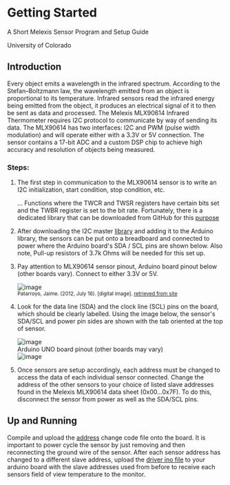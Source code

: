 # Getting Started

A Short Melexis Sensor Program and Setup Guide

University of Colorado 

## Introduction 
Every object emits a wavelength in the infrared spectrum. According to the Stefan–Boltzmann law, the wavelength emitted from an object is proportional to its temperature. Infrared sensors read the infrared energy being emitted from the object, it produces an electrical signal of it to then be sent as data and processed. The Melexis MLX90614 Infrared Thermometer requires I2C protocol to communicate by way of sending its data. The MLX90614 has two interfaces: I2C and PWM (pulse width modulation) and will operate either with a 3.3V or 5V connection. The sensor contains a 17-bit ADC and a custom DSP chip to achieve high accuracy and resolution of objects being measured.
### Steps:
1. The first step in communication to the MLX90614 sensor is to write an I2C initialization, start condition, stop condition, etc. 
   
   ... Functions where the TWCR and TWSR registers have certain bits set and the TWBR register is set to the bit rate. Fortunately, there is a dedicated library that can be downloaded from GitHub for this [purpose](https://github.com/DSSCircuits/I2C-Master-Library)

2. After downloading the I2C master [library](https://github.com/yonDest/tire-temperature-sys-with-infrared-sensors/blob/main/I2C-Master-Library-master.zip) and adding it to the Arduino library, the sensors can be put onto a breadboard and connected to power where the Arduino board's SDA / SCL pins are shown below. Also note, Pull-up resistors of 3.7k Ohms will be needed for this set up.

3. Pay attention to MLX90614 sensor pinout, Arduino board pinout below (other boards vary). Connect to either 3.3V or 5V.

      ![image](https://user-images.githubusercontent.com/50503074/109747823-11912300-7b95-11eb-90e9-e010f6335865.png)<br>
      <sup>Patarroyo, Jaime. (2012, July 16). [digital image]. [retrieved from site](http://wiki.wiring.co/wiki/Connecting_Infrared_Thermometer_MLX90614_to_Wiring#Download_and_Install_I.C2.B2Cmaster_library)  
4. Look for the data line (SDA) and the clock line (SCL) pins on the board, which should be clearly labelled. Using the image below, the sensor's SDA/SCL and power pin sides are shown with the tab oriented at the top of sensor.
            
      ![image](https://user-images.githubusercontent.com/50503074/109747960-4604df00-7b95-11eb-944d-aaedaedec1a3.png)<br>
Arduino UNO board pinout (other boards may vary)<br>
      ![image](https://user-images.githubusercontent.com/50503074/109747971-4bfac000-7b95-11eb-88d3-668b2723917e.png)

5. Once sensors are setup accordingly, each address must be changed to access the data of each individual sensor connected. Change the address of the other sensors to your choice of listed slave addresses found in the Melexis MLX90614 data sheet (0x00…0x7F). To do this, disconnect the sensor from power as well as the SDA/SCL pins.
## Up and Running
Compile and upload the [address](https://github.com/yonDest/tire-temperature-sys-with-infrared-sensors/blob/main/address_change_mlx.ino) change code file onto the board. It is important to power cycle the sensor by just removing and then reconnecting the ground wire of the sensor. After each sensor address has changed to a different slave address, upload the [driver ino file](https://github.com/yonDest/tire-temperature-sys-with-infrared-sensors/blob/main/temperature_driver.ino) to your arduino board with the slave addresses used from before to receive each sensors field of view temperature to the monitor.
